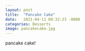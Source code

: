 ```yaml
---
layout: post
title:  "Pancake Cake"
date:   2021-04-11 09:32:23 -0800
categories: Desserts
image: pancakecake.jpg
---
```

pancake cake!